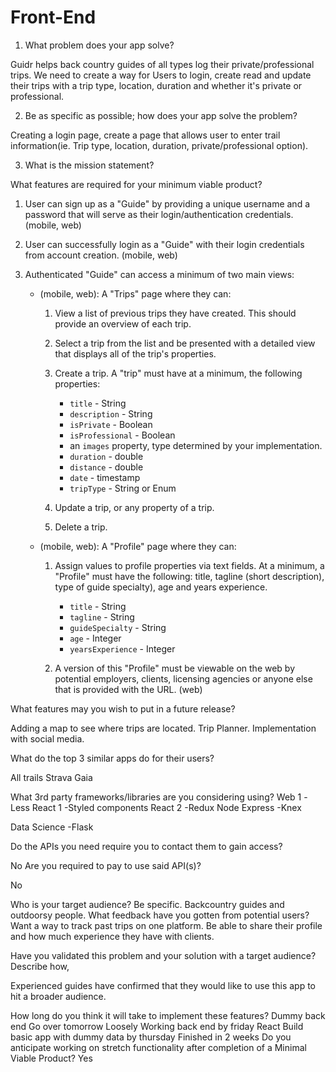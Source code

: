 # Front-End
1. What problem does your app solve?
 
Guidr helps back country guides of all types log their private/professional trips. We need to create a way for Users to login, create read and update their trips with a trip type, location, duration and whether it's private or professional.

2. Be as specific as possible; how does your app solve the problem?

Creating a login page, create a page that allows user to enter trail information(ie. Trip type, location, duration, private/professional option).  

3. What is the mission statement?


What features are required for your minimum viable product?

1. User can sign up as a "Guide" by providing a unique username and a password that will serve as their login/authentication credentials. (mobile, web)

2. User can successfully login as a "Guide" with their login credentials from account creation. (mobile, web)

3. Authenticated "Guide" can access a minimum of two main views:
    - (mobile, web): A "Trips" page where they can:

        1. View a list of previous trips they have created. This should provide an overview of each trip.

        2. Select a trip from the list and be presented with a 
        detailed view that displays all of the trip's properties.

        3. Create a trip. A "trip" must have at a minimum, the following properties:
            * `title` - String
            * `description` - String
            * `isPrivate` - Boolean
            * `isProfessional` - Boolean
            * an `images` property, type determined by your implementation.
            * `duration` - double
            * `distance` - double
            * `date` - timestamp
            * `tripType` - String or Enum
        4. Update a trip, or any property of a trip.

        5. Delete a trip.

    - (mobile, web): A "Profile" page where they can:
        1. Assign values to profile properties via text fields. At a minimum, a "Profile" must have the following: title, tagline (short description), type of guide specialty), age and years experience.
            * `title` - String
            * `tagline` - String
            * `guideSpecialty` - String
            * `age` - Integer
            * `yearsExperience` - Integer

        2. A version of this "Profile" must be viewable on the web by potential employers, clients, licensing agencies or anyone else that is provided with the URL. (web)


What features may you wish to put in a future release?

Adding a map to see where trips are located.
Trip Planner.
Implementation with social media.

What do the top 3 similar apps do for their users?

All trails
Strava
Gaia

What 3rd party frameworks/libraries are you considering using?
    Web 1
    -Less
    React 1 
    -Styled components
    React 2
    -Redux
    Node
    Express
    -Knex

Data Science
-Flask
    
Do the APIs you need require you to contact them to gain access?

No
Are you required to pay to use said API(s)?

No

Who is your target audience? Be specific.
Backcountry guides and outdoorsy people.
What feedback have you gotten from potential users?
Want a way to track past trips on one platform.
Be able to share their profile and how much experience they have with clients.


Have you validated this problem and your solution with a target audience? Describe how,

Experienced guides have confirmed that they would like to use this app to hit a broader audience. 

How long do you think it will take to implement these features?
Dummy back end
    Go over tomorrow
    Loosely Working back end by friday
    React
    Build basic app with dummy data by thursday
Finished in 2 weeks
Do you anticipate working on stretch functionality after completion of a Minimal Viable Product?
Yes



